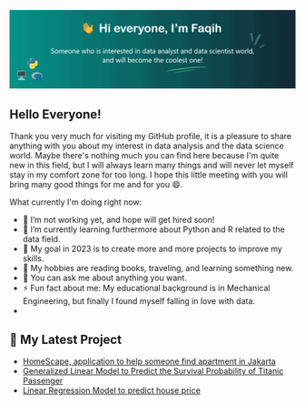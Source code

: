 ![](https://github.com/MF-Faqih/MF-Faqih/blob/main/headergif.gif)

## Hello Everyone!
Thank you very much for visiting my GitHub profile, it is a pleasure to share anything with you about my interest in data analysis and the data science world. Maybe there's nothing much you can find here because I'm quite new in this field, but I will always learn many things and will never let myself stay in my comfort zone for too long. I hope this little meeting with you will bring many good things for me and for you 😄.


What currently I'm doing right now:

- 🔭 I’m not working yet, and hope will get hired soon!
- 🌱 I’m currently learning furthermore about Python and R related to the data field.
- 🥅 My goal in 2023 is to create more and more projects to improve my skills.
- 💖 My hobbies are reading books, traveling, and learning something new.
- 💬 You can ask me about anything you want.
- ⚡ Fun fact about me: My educational background is in Mechanical Engineering, but finally I found myself falling in love with data.
- 

## 📑 My Latest Project

- [HomeScape, application to help someone find apartment in Jakarta](https://mffaqih.shinyapps.io/homescape/)
- [Generalized Linear Model to Predict the Survival Probability of Titanic Passenger](https://rpubs.com/MF-Faqih/GLM_Titanic)
- [Linear Regression Model to predict house price](https://rpubs.com/MF-Faqih/LM-HousePrice)
